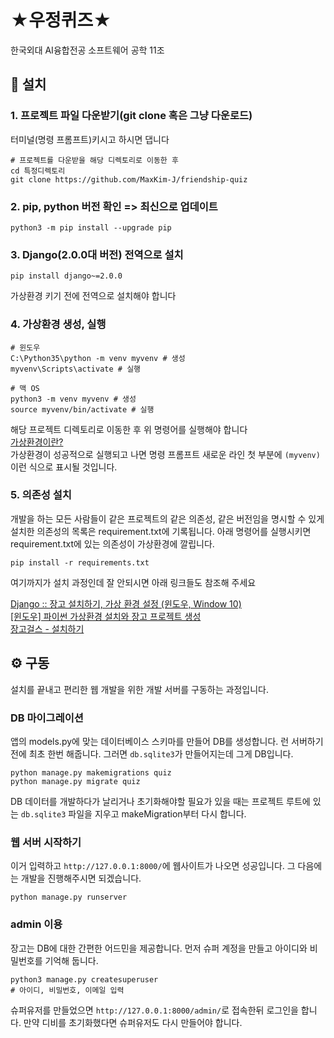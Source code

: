 # ★우정퀴즈★

한국외대 AI융합전공 소프트웨어 공학 11조

## 📲 설치

### 1. 프로젝트 파일 다운받기(git clone 혹은 그냥 다운로드)

터미널(명령 프롬프트)키시고 하시면 댑니다

```shell
# 프로젝트를 다운받을 해당 디렉토리로 이동한 후
cd 특정디렉토리
git clone https://github.com/MaxKim-J/friendship-quiz
```

### 2. pip, python 버전 확인 => 최신으로 업데이트

```shell
python3 -m pip install --upgrade pip
```

### 3. Django(2.0.0대 버전) 전역으로 설치

```shell
pip install django~=2.0.0
```

가상환경 키기 전에 전역으로 설치해야 합니다

### 4. 가상환경 생성, 실행

```shell
# 윈도우
C:\Python35\python -m venv myvenv # 생성
myvenv\Scripts\activate # 실행

# 맥 OS
python3 -m venv myvenv # 생성
source myvenv/bin/activate # 실행
```

해당 프로젝트 디렉토리로 이동한 후 위 명령어를 실행해야 합니다  
[가상환경이란?](https://velog.io/@hanmin_ss/Django-01.-%EA%B0%80%EC%83%81%ED%99%98%EA%B2%BD%EA%B3%BC-%EC%9E%A5%EA%B3%A0%EC%84%A4%EC%B9%98)  
가상환경이 성공적으로 실행되고 나면 명령 프롬프트 새로운 라인 첫 부분에 `(myvenv)` 이런 식으로 표시될 것입니다.

### 5. 의존성 설치

개발을 하는 모든 사람들이 같은 프로젝트의 같은 의존성, 같은 버전임을 명시할 수 있게 설치한 의존성의 목록은 requirement.txt에 기록됩니다. 아래 명령어를 실행시키면 requirement.txt에 있는 의존성이 가상환경에 깔립니다.

```shell
pip install -r requirements.txt
```

여기까지가 설치 과정인데 잘 안되시면 아래 링크들도 참조해 주세요

[Django :: 장고 설치하기, 가상 환경 설정 (윈도우, Window 10)](https://hongku.tistory.com/258)  
[[윈도우] 파이썬 가상환경 설치와 장고 프로젝트 생성](https://kis6473.tistory.com/49)  
[장고걸스 - 설치하기](https://tutorial.djangogirls.org/ko/installation/)

## ⚙️ 구동

설치를 끝내고 편리한 웹 개발을 위한 개발 서버를 구동하는 과정입니다.

### DB 마이그레이션

앱의 models.py에 맞는 데이터베이스 스키마를 만들어 DB를 생성합니다. 런 서버하기전에 최초 한번 해줍니다. 그러면 `db.sqlite3`가 만들어지는데 그게 DB입니다.

```shell
python manage.py makemigrations quiz
python manage.py migrate quiz
```

DB 데이터를 개발하다가 날리거나 초기화해야할 필요가 있을 때는 프로젝트 루트에 있는 `db.sqlite3` 파일을 지우고 makeMigration부터 다시 합니다.

### 웹 서버 시작하기

이거 입력하고 `http://127.0.0.1:8000/`에 웹사이트가 나오면 성공입니다. 그 다음에는 개발을 진행해주시면 되겠습니다.

```shell
python manage.py runserver
```

### admin 이용

장고는 DB에 대한 간편한 어드민을 제공합니다. 먼저 슈퍼 계정을 만들고 아이디와 비밀번호를 기억해 둡니다.

```shell
python3 manage.py createsuperuser
# 아이디, 비밀번호, 이메일 입력
```

슈퍼유저를 만들었으면 `http://127.0.0.1:8000/admin/`로 접속한뒤 로그인을 합니다. 만약 디비를 초기화했다면 슈퍼유저도 다시 만들어야 합니다.